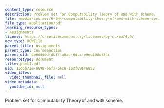 ```yaml
---
content_type: resource
description: Problem set for Computability Theory of and with scheme.
file: /media/courses/6-844-computability-theory-of-and-with-scheme-spring-2003/13d6b73e8698e6fa56c8162f09146853_pset1.pdf
file_type: application/pdf
learning_resource_types:
- Assignments
license: https://creativecommons.org/licenses/by-nc-sa/4.0/
ocw_type: OCWFile
parent_title: Assignments
parent_type: CourseSection
parent_uid: 4e8dd40d-dbff-a8ac-64cc-e9ec108d674c
resourcetype: Document
title: pset1.pdf
uid: 13d6b73e-8698-e6fa-56c8-162f09146853
video_files:
  video_thumbnail_file: null
video_metadata:
  youtube_id: null
---
```

Problem set for Computability Theory of and with scheme.